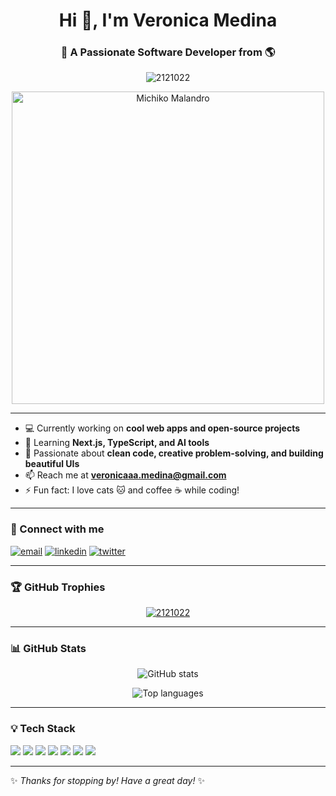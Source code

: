 <h1 align="center">Hi 👋, I'm Veronica Medina</h1>
<h3 align="center">🚀 A Passionate Software Developer from 🌎</h3>

<p align="center">
  <img src="https://komarev.com/ghpvc/?username=2121022&label=Profile%20views&color=0e75b6&style=flat" alt="2121022" />
</p>

<p align="center">
  <img src="https://raw.githubusercontent.com/2121022/profile-assets/main/tumblr_moiy1atz0P1qzqnxxo1_500.gif" alt="Michiko Malandro" width="500"/>
</p>

---

- 💻 Currently working on **cool web apps and open-source projects**  
- 🌱 Learning **Next.js, TypeScript, and AI tools**  
- 🧠 Passionate about **clean code, creative problem-solving, and building beautiful UIs**  
- 📫 Reach me at **veronicaaa.medina@gmail.com**  
- ⚡ Fun fact: I love cats 🐱 and coffee ☕ while coding!

---

<h3 align="left">🔗 Connect with me</h3>
<p align="left">
  <a href="mailto:veronicaaa.medina@gmail.com"><img src="https://img.shields.io/badge/email-D14836?style=for-the-badge&logo=gmail&logoColor=white" alt="email" /></a>
  <a href="https://linkedin.com/in/your-link" target="blank"><img src="https://img.shields.io/badge/linkedin-blue?style=for-the-badge&logo=linkedin&logoColor=white" alt="linkedin" /></a>
  <a href="https://twitter.com/your-handle" target="blank"><img src="https://img.shields.io/badge/twitter-1DA1F2?style=for-the-badge&logo=twitter&logoColor=white" alt="twitter" /></a>
</p>

---

<h3 align="left">🏆 GitHub Trophies</h3>
<p align="center">
  <a href="https://github.com/ryo-ma/github-profile-trophy"><img src="https://github-profile-trophy.vercel.app/?username=2121022&theme=onedark&title=Commits,Stars,Followers,PullRequest,Issues" alt="2121022" /></a>
</p>

---

<h3 align="left">📊 GitHub Stats</h3>
<p align="center">
  <img src="https://github-readme-stats.vercel.app/api?username=2121022&show_icons=true&theme=tokyonight" alt="GitHub stats" />
</p>

<p align="center">
  <img src="https://github-readme-stats.vercel.app/api/top-langs?username=2121022&show_icons=true&locale=en&layout=compact&theme=tokyonight" alt="Top languages" />
</p>

---

<h3 align="left">💡 Tech Stack</h3>
<p align="left">
  <img src="https://img.shields.io/badge/JavaScript-F7DF1E?style=for-the-badge&logo=javascript&logoColor=black" />
  <img src="https://img.shields.io/badge/React-20232A?style=for-the-badge&logo=react&logoColor=61DAFB" />
  <img src="https://img.shields.io/badge/Node.js-339933?style=for-the-badge&logo=nodedotjs&logoColor=white" />
  <img src="https://img.shields.io/badge/HTML5-E34F26?style=for-the-badge&logo=html5&logoColor=white" />
  <img src="https://img.shields.io/badge/CSS3-1572B6?style=for-the-badge&logo=css3&logoColor=white" />
  <img src="https://img.shields.io/badge/Python-3776AB?style=for-the-badge&logo=python&logoColor=white" />
  <img src="https://img.shields.io/badge/Git-F05032?style=for-the-badge&logo=git&logoColor=white" />
</p>

---

✨ _Thanks for stopping by! Have a great day!_ ✨
